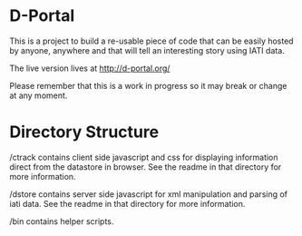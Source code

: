 D-Portal
====================

This is a project to build a re-usable piece of code that can be 
easily hosted by anyone, anywhere and that will tell an interesting 
story using IATI data.

The live version lives at
http://d-portal.org/

Please remember that this is a work in progress so it may break or
change at any moment.


Directory Structure
===================

/ctrack contains client side javascript and css for displaying 
information direct from the datastore in browser. See the readme in 
that directory for more information.

/dstore contains server side javascript for xml manipulation and 
parsing of iati data.  See the readme in that directory for more 
information.

/bin contains helper scripts.
